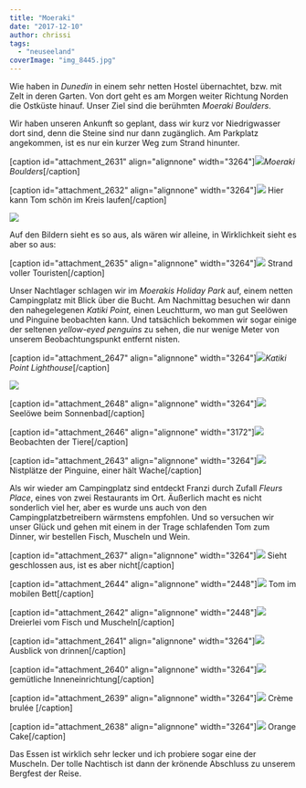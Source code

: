 ```yaml
---
title: "Moeraki"
date: "2017-12-10"
author: chrissi
tags: 
  - "neuseeland"
coverImage: "img_8445.jpg"
---
```


Wie haben in _Dunedin_ in einem sehr netten Hostel übernachtet, bzw. mit Zelt in deren Garten. Von dort geht es am Morgen weiter Richtung Norden die Ostküste hinauf. Unser Ziel sind die berühmten _Moeraki Boulders_.

Wir haben unseren Ankunft so geplant, dass wir kurz vor Niedrigwasser dort sind, denn die Steine sind nur dann zugänglich. Am Parkplatz angekommen, ist es nur ein kurzer Weg zum Strand hinunter.

\[caption id="attachment\_2631" align="alignnone" width="3264"\]![](images/img_8335.jpg)_Moeraki Boulders_\[/caption\]

\[caption id="attachment\_2632" align="alignnone" width="3264"\]![](images/img_8346.jpg) Hier kann Tom schön im Kreis laufen\[/caption\]

![](images/img_8358.jpg)

Auf den Bildern sieht es so aus, als wären wir alleine, in Wirklichkeit sieht es aber so aus:

\[caption id="attachment\_2635" align="alignnone" width="3264"\]![](images/img_8354.jpg) Strand voller Touristen\[/caption\]

Unser Nachtlager schlagen wir im _Moerakis Holiday Park_ auf, einem netten Campingplatz mit Blick über die Bucht. Am Nachmittag besuchen wir dann den nahegelegenen _Katiki Point,_ einen Leuchtturm, wo man gut Seelöwen und Pinguine beobachten kann. Und tatsächlich bekommen wir sogar einige der seltenen _yellow-eyed penguins_ zu sehen, die nur wenige Meter von unserem Beobachtungspunkt entfernt nisten.

\[caption id="attachment\_2647" align="alignnone" width="3264"\]![](images/img_8363.jpg)_Katiki Point Lighthouse_\[/caption\]

![](images/img_8455.jpg)

\[caption id="attachment\_2648" align="alignnone" width="3264"\]![](images/img_8446.jpg) Seelöwe beim Sonnenbad\[/caption\]

\[caption id="attachment\_2646" align="alignnone" width="3172"\]![](images/img_8445.jpg) Beobachten der Tiere\[/caption\]

\[caption id="attachment\_2643" align="alignnone" width="3264"\]![](images/img_8399.jpg) Nistplätze der Pinguine, einer hält Wache\[/caption\]

Als wir wieder am Campingplatz sind entdeckt Franzi durch Zufall _Fleurs Place_, eines von zwei Restaurants im Ort. Äußerlich macht es nicht sonderlich viel her, aber es wurde uns auch von den Campingplatzbetreibern wärmstens empfohlen. Und so versuchen wir unser Glück und gehen mit einem in der Trage schlafenden Tom zum Dinner, wir bestellen Fisch, Muscheln und Wein.

\[caption id="attachment\_2637" align="alignnone" width="3264"\]![](images/img_8479.jpg) Sieht geschlossen aus, ist es aber nicht\[/caption\]

\[caption id="attachment\_2644" align="alignnone" width="2448"\]![](images/img_8489.jpg) Tom im mobilen Bett\[/caption\]

\[caption id="attachment\_2642" align="alignnone" width="2448"\]![](images/img_8493.jpg) Dreierlei vom Fisch und Muscheln\[/caption\]

\[caption id="attachment\_2641" align="alignnone" width="3264"\]![](images/img_8498.jpg) Ausblick von drinnen\[/caption\]

\[caption id="attachment\_2640" align="alignnone" width="3264"\]![](images/img_8495.jpg) gemütliche Inneneinrichtung\[/caption\]

\[caption id="attachment\_2639" align="alignnone" width="3264"\]![](images/img_8499.jpg) Crème brulée \[/caption\]

\[caption id="attachment\_2638" align="alignnone" width="3264"\]![](images/img_8500.jpg) Orange Cake\[/caption\]

Das Essen ist wirklich sehr lecker und ich probiere sogar eine der Muscheln. Der tolle Nachtisch ist dann der krönende Abschluss zu unserem Bergfest der Reise.
